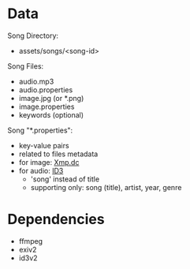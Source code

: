 # Data
Song Directory:
- assets/songs/&lt;song-id&gt;

Song Files:
- audio.mp3
- audio.properties
- image.jpg (or *.png)
- image.properties
- keywords (optional)

Song "*.properties":
- key-value pairs
- related to files metadata
- for image: [Xmp.dc](https://exiftool.org/TagNames/XMP.html#dc)
- for audio: [ID3](https://en.wikipedia.org/wiki/ID3)
    - 'song' instead of title
    - supporting only: song (title), artist, year, genre

# Dependencies
- ffmpeg
- exiv2
- id3v2